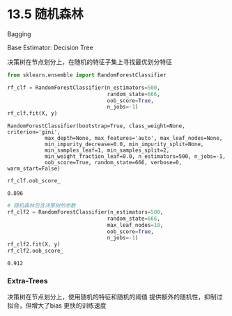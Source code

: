 # 13.5 随机森林

Bagging

Base Estimator: Decision Tree

决策树在节点划分上，在随机的特征子集上寻找最优划分特征


```python
from sklearn.ensemble import RandomForestClassifier

rf_clf = RandomForestClassifier(n_estimators=500, 
                                random_state=666, 
                                oob_score=True, 
                                n_jobs=-1)
rf_clf.fit(X, y)
```




    RandomForestClassifier(bootstrap=True, class_weight=None, criterion='gini',
                max_depth=None, max_features='auto', max_leaf_nodes=None,
                min_impurity_decrease=0.0, min_impurity_split=None,
                min_samples_leaf=1, min_samples_split=2,
                min_weight_fraction_leaf=0.0, n_estimators=500, n_jobs=-1,
                oob_score=True, random_state=666, verbose=0, warm_start=False)




```python
rf_clf.oob_score_
```




    0.896




```python
# 随机森林包含决策树的参数
rf_clf2 = RandomForestClassifier(n_estimators=500, 
                                random_state=666, 
                                max_leaf_nodes=10,
                                oob_score=True, 
                                n_jobs=-1)
rf_clf2.fit(X, y)
rf_clf2.oob_score_
```




    0.912
    
### Extra-Trees 

决策树在节点划分上，使用随机的特征和随机的阈值
提供额外的随机性，抑制过拟合，但增大了bias
更快的训练速度

